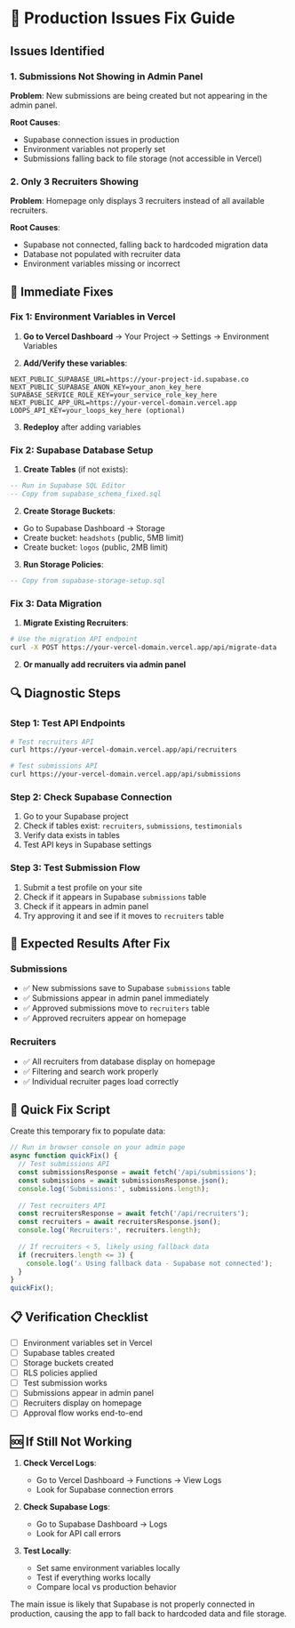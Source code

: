 # 🚨 Production Issues Fix Guide

## Issues Identified

### 1. Submissions Not Showing in Admin Panel
**Problem**: New submissions are being created but not appearing in the admin panel.

**Root Causes**:
- Supabase connection issues in production
- Environment variables not properly set
- Submissions falling back to file storage (not accessible in Vercel)

### 2. Only 3 Recruiters Showing
**Problem**: Homepage only displays 3 recruiters instead of all available recruiters.

**Root Causes**:
- Supabase not connected, falling back to hardcoded migration data
- Database not populated with recruiter data
- Environment variables missing or incorrect

## 🔧 Immediate Fixes

### Fix 1: Environment Variables in Vercel

1. **Go to Vercel Dashboard** → Your Project → Settings → Environment Variables

2. **Add/Verify these variables**:
```env
NEXT_PUBLIC_SUPABASE_URL=https://your-project-id.supabase.co
NEXT_PUBLIC_SUPABASE_ANON_KEY=your_anon_key_here
SUPABASE_SERVICE_ROLE_KEY=your_service_role_key_here
NEXT_PUBLIC_APP_URL=https://your-vercel-domain.vercel.app
LOOPS_API_KEY=your_loops_key_here (optional)
```

3. **Redeploy** after adding variables

### Fix 2: Supabase Database Setup

1. **Create Tables** (if not exists):
```sql
-- Run in Supabase SQL Editor
-- Copy from supabase_schema_fixed.sql
```

2. **Create Storage Buckets**:
- Go to Supabase Dashboard → Storage
- Create bucket: `headshots` (public, 5MB limit)
- Create bucket: `logos` (public, 2MB limit)

3. **Run Storage Policies**:
```sql
-- Copy from supabase-storage-setup.sql
```

### Fix 3: Data Migration

1. **Migrate Existing Recruiters**:
```bash
# Use the migration API endpoint
curl -X POST https://your-vercel-domain.vercel.app/api/migrate-data
```

2. **Or manually add recruiters via admin panel**

## 🔍 Diagnostic Steps

### Step 1: Test API Endpoints
```bash
# Test recruiters API
curl https://your-vercel-domain.vercel.app/api/recruiters

# Test submissions API  
curl https://your-vercel-domain.vercel.app/api/submissions
```

### Step 2: Check Supabase Connection
1. Go to your Supabase project
2. Check if tables exist: `recruiters`, `submissions`, `testimonials`
3. Verify data exists in tables
4. Test API keys in Supabase settings

### Step 3: Test Submission Flow
1. Submit a test profile on your site
2. Check if it appears in Supabase `submissions` table
3. Check if it appears in admin panel
4. Try approving it and see if it moves to `recruiters` table

## 🎯 Expected Results After Fix

### Submissions
- ✅ New submissions save to Supabase `submissions` table
- ✅ Submissions appear in admin panel immediately
- ✅ Approved submissions move to `recruiters` table
- ✅ Approved recruiters appear on homepage

### Recruiters
- ✅ All recruiters from database display on homepage
- ✅ Filtering and search work properly
- ✅ Individual recruiter pages load correctly

## 🚀 Quick Fix Script

Create this temporary fix to populate data:

```javascript
// Run in browser console on your admin page
async function quickFix() {
  // Test submissions API
  const submissionsResponse = await fetch('/api/submissions');
  const submissions = await submissionsResponse.json();
  console.log('Submissions:', submissions.length);
  
  // Test recruiters API
  const recruitersResponse = await fetch('/api/recruiters');
  const recruiters = await recruitersResponse.json();
  console.log('Recruiters:', recruiters.length);
  
  // If recruiters < 5, likely using fallback data
  if (recruiters.length <= 3) {
    console.log('⚠️ Using fallback data - Supabase not connected');
  }
}
quickFix();
```

## 📋 Verification Checklist

- [ ] Environment variables set in Vercel
- [ ] Supabase tables created
- [ ] Storage buckets created
- [ ] RLS policies applied
- [ ] Test submission works
- [ ] Submissions appear in admin panel
- [ ] Recruiters display on homepage
- [ ] Approval flow works end-to-end

## 🆘 If Still Not Working

1. **Check Vercel Logs**:
   - Go to Vercel Dashboard → Functions → View Logs
   - Look for Supabase connection errors

2. **Check Supabase Logs**:
   - Go to Supabase Dashboard → Logs
   - Look for API call errors

3. **Test Locally**:
   - Set same environment variables locally
   - Test if everything works locally
   - Compare local vs production behavior

The main issue is likely that Supabase is not properly connected in production, causing the app to fall back to hardcoded data and file storage.